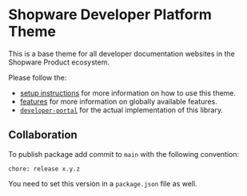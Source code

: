 # Shopware Developer Platform Theme

This is a base theme for all developer documentation websites in the Shopware Product ecosystem.

Please follow the:

- [setup instructions](./SETUP.md) for more information on how to use this theme.
- [features](./FEATURES.md) for more information on globally available features.
- [`developer-portal`](/shopware/developer-portal) for the actual implementation of this library.

## Collaboration

To publish package add commit to `main` with the following convention:

```
chore: release x.y.z
```

You need to set this version in a `package.json` file as well.
